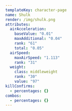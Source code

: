 ```yaml
---
templateKey: character-page
name: Shulk
render: /img/shulk.png
attributes:
  airAcceleration:
    baseValue: "0.01"
    maxAdditional: "0.04"
    rank: "61"
    total: "0.05"
  airSpeed:
    maxAirSpeed: "1.113"
    rank: "31"
  weight:
    class: middleweight
    rank: "30"
    value: "97"
killConfirms:
  - percentages: {}
combos:
  - percentages: {}
---
```

